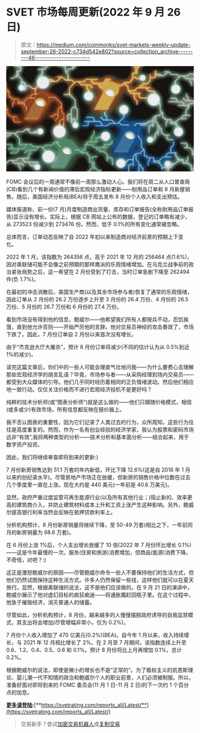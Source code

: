# SVET 市场每周更新(2022 年 9 月 26 日)

> 原文：<https://medium.com/coinmonks/svet-markets-weekly-update-september-26-2022-c734d542e802?source=collection_archive---------46----------------------->

![](img/9e97240309bf0af8d96f0d4c0c09a6b8.png)

FOMC 会议后的一周通常不像前一周那么激动人心。我们将在周二从人口普查局(CB)看到几个有新闻价值的滞后宏观经济指标更新——耐用品订单和 8 月新屋销售。随后，美国经济分析局(BEA)将于周五发布 8 月份个人收入和支出预估。

媒体报道称，前一份(7 月)月度制造商出货量、库存和订单报告(全称耐用品订单报告)显示没有增长。实际上，根据 CB 网站上公布的数据，登记的订单略有减少，从 273523 份减少到 273476 份。然而，低于 0.1%的所有变化通常被忽略。

总体而言，订单动态反映了自 2022 年初以来制造商对经济前景的预期上下变化。

2022 年 1 月，该指数为 264356 点，高于 2021 年 12 月的 256464 点(1.6%)，因对美联储可能不会像之前预期的那样鹰派的乐观情绪增加。在乌克兰战争前的政治紧张局势之后，这一希望在 2 月份受到了打击，当时订单急剧下降至 262494 件(负 1.7%)。

在最初的冲击消散后，美国生产商(以及其余市场参与者)恢复了通常的乐观情绪，因此订单从 2 月份的 26.2 万份逐步上升至 3 月份的 26.4 万份、4 月份的 26.5 万份、5 月份的 26.7 万份和 6 月份的 27.4 万份。

看到市场没有得到他的信息，鲍威尔——他希望我们所有人都按兵不动，忍饥挨饿，直到他允许否则——开始严厉他的言辞。他对交易员神经的攻击奏效了，市场下跌了。因此，7 月份订单自 2 月份以来首次没有增长。

由于“杰克逊大厅大屠杀”，预计 8 月份订单将减少(不同的估计认为从 0.5%到近 1%的减少)。

读完这篇文章后，你们中的一些人可能会理直气壮地问我——为什么要费心去理解那些宏观经济学的胡言乱语？毕竟，市场参与者——从采购经理到场内交易员——都受到大众媒体的引导。他们几乎同时经历着相同的正负情绪波动。然后他们相应地一致行动。仅仅关注价格而不进行宏观经济投机不是更好吗？

纯粹的技术分析师(或“图表分析师”)就是这么做的——他们只跟随价格模式，相信(或多或少)有效市场，所有信息都反映在报价器上。

我不否认图表的重要性，因为它们记录了人类过去的行为，众所周知，这些行为往往是高度重复的。然而，作为一名有创业经验的经济学家，我认为股票和密码市场远非“有效”,我将两种类型的分析——技术分析和基本面分析——结合起来，用于数字资产投资。

因此，我们将继续审查即将到来的更新:)

7 月份新房销售达到 51.1 万套的年内新低，环比下降 12.6%(这是自 2016 年 1 月以来的创纪录水平)。尽管房地产市场正在放缓，但新房的销售价格中位数在过去几个季度里一直在上涨。现在大约是 440 美元(一年前是 40.6 万美元)。

显然，政府严重过度监管可再生能源行业(以及所有其他行业；)阻止新的、效率更高的建筑商介入，并防止建筑材料成本上升和工资上涨产生这种影响。另外，鲍威尔提高银行利率当然会反映在抵押贷款利率上。

分析机构预计，8 月份新房销量将继续下降，至 50-49 万套(相比之下，一年前同月的新房销量为 68.6 万套)。

在 6 月份上涨 1%后，个人支出增长放缓了 10 倍(2022 年 7 月份环比增长 0.1%)——这是今年最慢的一次。服务(住房和旅游)消费增加，但商品(能源)消费下降。不奇怪，对吧？:)

这正是激怒鲍威尔的原因——尽管鲍威尔命令一些人不要保持他们的生活方式，但他们仍然试图保持这种生活方式。许多人仍然保留一些钱，这样他们就可以在夏天旅行。显然，根据美联储的说法，这不是他们应该做的。在 9 月 21 日的演讲中，鲍威尔展示了他对虚幻目标的疯狂痴迷——将通胀魔赶回瓶子里。在这个过程中，他急于摧毁经济，消灭普通人的储蓄。

尽管如此，分析机构预计，8 月份，越来越多的人慢慢摆脱政府诱导的自我监禁模式，其支出将会增加(尽管增幅非常小，仅为 0.2%)。

7 月份个人收入增加了 470 亿美元(0.2%)(BEA)。自今年 1 月以来，收入持续增长，与 2021 年 12 月相比增长了 2%。在 2 月至 7 月期间，该指数连续上升至 0.6、1.2、0.4、0.5、0.6 和 0.1%。预计 8 月份将比上月再增加 0.1%，总计 0.2%。

根据鲍威尔的说法，即使是微小的增长也不是“正常的”。为了极权主义的凯恩斯理论、婴儿潮一代不知情的政治和鲍威尔个人的职业前景，人们必须被制服。所以，准备好面对即将到来的 FOMC 委员会(11 月 1 日-11 月 2 日)的下一次约 1 个百分点的加息。

[**更多请登陆**](https://svetrating.com/reports_all/Latest/)**:**[**https://svetrating.com/reports_all/Latest/**](https://svetrating.com/reports_all/Latest/)

> 交易新手？尝试[加密交易机器人](/coinmonks/crypto-trading-bot-c2ffce8acb2a)或[复制交易](/coinmonks/top-10-crypto-copy-trading-platforms-for-beginners-d0c37c7d698c)